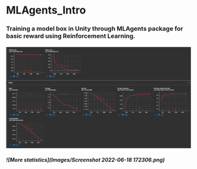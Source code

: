 # MLAgents_Intro

### Training a model box in Unity through MLAgents package for basic reward using Reinforcement Learning.

#### ![Some statistics](Images/MoreStats.png)

##### ![More statistics](Images/Screenshot 2022-06-18 172306.png)

